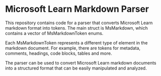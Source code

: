 # Microsoft Learn Markdown Parser
This repository contains code for a parser that converts Microsoft Learn markdown format into tokens. The main struct is MsMarkdown, which contains a vector of MsMarkdownToken enums.

Each MsMarkdownToken represents a different type of element in the markdown document. For example, there are tokens for metadata, comments, headings, code blocks, tables and more.

The parser can be used to convert Microsoft Learn markdown documents into a structured format that can be easily manipulated and analyzed.
